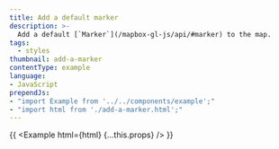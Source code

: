 ```yaml
---
title: Add a default marker
description: >-
  Add a default [`Marker`](/mapbox-gl-js/api/#marker) to the map.
tags:
  - styles
thumbnail: add-a-marker
contentType: example
language:
- JavaScript
prependJs:
- "import Example from '../../components/example';"
- "import html from './add-a-marker.html';"
---
```


{{ <Example html={html} {...this.props} /> }}
